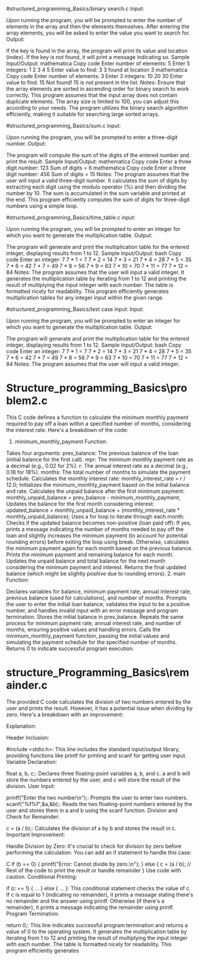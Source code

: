 #structured_programming_Basics/binary search.c
Input:

Upon running the program, you will be prompted to enter the number of elements in the array and then the elements themselves.
After entering the array elements, you will be asked to enter the value you want to search for.
Output:

If the key is found in the array, the program will print its value and location (index).
If the key is not found, it will print a message indicating so.
Sample Input/Output:
mathematica
Copy code
Enter number of elements: 5
Enter 5 integers: 1 2 3 4 5
Enter value to find: 3
3 found at location 3
mathematica
Copy code
Enter number of elements: 3
Enter 3 integers: 10 20 30
Enter value to find: 15
Not found! 15 is not present in the list.
Notes:
Ensure that the array elements are sorted in ascending order for binary search to work correctly.
This program assumes that the input array does not contain duplicate elements.
The array size is limited to 100, you can adjust this according to your needs.
The program utilizes the binary search algorithm efficiently, making it suitable for searching large sorted arrays.



#structured_programming_Basics/sum.c
input:

Upon running the program, you will be prompted to enter a three-digit number.
Output:

The program will compute the sum of the digits of the entered number and print the result.
Sample Input/Output:
mathematica
Copy code
Enter a three digit number: 123
Sum of digits = 6
mathematica
Copy code
Enter a three digit number: 456
Sum of digits = 15
Notes:
The program assumes that the user will input a valid three-digit number.
It calculates the sum of digits by extracting each digit using the modulo operator (%) and then dividing the number by 10.
The sum is accumulated in the sum variable and printed at the end.
This program efficiently computes the sum of digits for three-digit numbers using a simple loop.

#structured_programming_Basics/time_table.c
input:


Upon running the program, you will be prompted to enter an integer for which you want to generate the multiplication table.
Output:

The program will generate and print the multiplication table for the entered integer, displaying results from 1 to 12.
Sample Input/Output:
bash
Copy code
Enter an integer: 7
7 * 1 = 7
7 * 2 = 14
7 * 3 = 21
7 * 4 = 28
7 * 5 = 35
7 * 6 = 42
7 * 7 = 49
7 * 8 = 56
7 * 9 = 63
7 * 10 = 70
7 * 11 = 77
7 * 12 = 84
Notes:
The program assumes that the user will input a valid integer.
It generates the multiplication table by iterating from 1 to 12 and printing the result of multiplying the input integer with each number.
The table is formatted nicely for readability.
This program efficiently generates multiplication tables for any integer input within the given range.

#structured_programming_Basics/test case
input:
Input:

Upon running the program, you will be prompted to enter an integer for which you want to generate the multiplication table.
Output:

The program will generate and print the multiplication table for the entered integer, displaying results from 1 to 12.
Sample Input/Output:
bash
Copy code
Enter an integer: 7
7 * 1 = 7
7 * 2 = 14
7 * 3 = 21
7 * 4 = 28
7 * 5 = 35
7 * 6 = 42
7 * 7 = 49
7 * 8 = 56
7 * 9 = 63
7 * 10 = 70
7 * 11 = 77
7 * 12 = 84
Notes:
The program assumes that the user will input a valid integer.


# Structure_programming_Basics\problem2.c

This C code defines a function to calculate the minimum monthly payment required to pay off a loan within a specified number of months, considering the interest rate. Here's a breakdown of the code:

1. minimum_monthly_payment Function:

Takes four arguments:
prev_balance: The previous balance of the loan (initial balance for the first call).
mpr: The minimum monthly payment rate as a decimal (e.g., 0.02 for 2%).
r: The annual interest rate as a decimal (e.g., 0.18 for 18%).
months: The total number of months to simulate the payment schedule.
Calculates the monthly interest rate: monthly_interest_rate = r / 12.0;
Initializes the minimum_monthly_payment based on the initial balance and rate.
Calculates the unpaid balance after the first minimum payment: monthly_unpaid_balance = prev_balance - minimum_monthly_payment;
Updates the balance for the first month considering interest: updated_balance = monthly_unpaid_balance + (monthly_interest_rate * monthly_unpaid_balance);
Uses a for loop to iterate through each month:
Checks if the updated balance becomes non-positive (loan paid off):
If yes, prints a message indicating the number of months needed to pay off the loan and slightly increases the minimum payment (to account for potential rounding errors) before exiting the loop using break.
Otherwise, calculates the minimum payment again for each month based on the previous balance.
Prints the minimum payment and remaining balance for each month.
Updates the unpaid balance and total balance for the next month considering the minimum payment and interest.
Returns the final updated balance (which might be slightly positive due to rounding errors).
2. main Function:

Declares variables for balance, minimum payment rate, annual interest rate, previous balance (used for calculations), and number of months.
Prompts the user to enter the initial loan balance, validates the input to be a positive number, and handles invalid input with an error message and program termination.
Stores the initial balance in prev_balance.
Repeats the same process for minimum payment rate, annual interest rate, and number of months, ensuring positive values and handling errors.
Calls the minimum_monthly_payment function, passing the initial values and simulating the payment schedule for the specified number of months.
Returns 0 to indicate successful program execution.

# structure_Programming_Basics\remainder.c

The provided C code calculates the division of two numbers entered by the user and prints the result. However, it has a potential issue when dividing by zero. Here's a breakdown with an improvement:

Explanation:

Header Inclusion:

#include <stdio.h>: This line includes the standard input/output library, providing functions like printf for printing and scanf for getting user input.
Variable Declaration:

float a, b, c;: Declares three floating-point variables a, b, and c. a and b will store the numbers entered by the user, and c will store the result of the division.
User Input:

printf("Enter the two number\n");: Prompts the user to enter two numbers.
scanf("%f%f",&a,&b);: Reads the two floating-point numbers entered by the user and stores them in a and b using the scanf function.
Division and Check for Remainder:

c = (a / b);: Calculates the division of a by b and stores the result in c.
Important Improvement:

Handle Division by Zero: It's crucial to check for division by zero before performing the calculation. You can add an if statement to handle this case:

C
if (b == 0) {
    printf("Error: Cannot divide by zero.\n");
} else {
    c = (a / b);
    // Rest of the code to print the result or handle remainder
}
Use code with caution.
Conditional Printing:

if (c == 1) { ... } else { ... }: This conditional statement checks the value of c.
If c is equal to 1 (indicating no remainder), it prints a message stating there's no remainder and the answer using printf.
Otherwise (if there's a remainder), it prints a message indicating the remainder using printf.
Program Termination:

return 0;: This line indicates successful program termination and returns a value of 0 to the operating system.
It generates the multiplication table by iterating from 1 to 12 and printing the result of multiplying the input integer with each number.
The table is formatted nicely for readability.
This program efficiently generates

  

